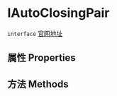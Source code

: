# IAutoClosingPair
`interface` [官网地址](https://microsoft.github.io/monaco-editor/docs.html#interfaces/languages.IAutoClosingPair.html)
## 属性 Properties
## 方法 Methods

